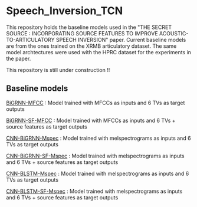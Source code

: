 # Speech_Inversion_TCN

This repository holds the baseline models used in the "THE SECRET SOURCE : INCORPORATING SOURCE FEATURES TO IMPROVE
ACOUSTIC-TO-ARTICULATORY SPEECH INVERSION"  paper. Current baseline models are from the ones trained on the XRMB articulatory dataset. The same model archtectures were used with the HPRC dataset for the experiments in the paper.

This repository is still under construction !!

## Baseline models

[BiGRNN-MFCC](model_BGRU.py) : Model trained with MFCCs as inputs and 6 TVs as target outputs

[BiGRNN-SF-MFCC](model_BGRU_ext.py) : Model trained with MFCCs as inputs and 6 TVs + source features as target outputs

[CNN-BiGRNN-Mspec](model_CNN-BiGRNN.py) : Model trained with melspectrograms as inputs and 6 TVs as target outputs

[CNN-BiGRNN-SF-Mspec](model_CNN-BiGRNN_ext.py) : Model trained with melspectrograms as inputs and 6 TVs + source features as target outputs

[CNN-BLSTM-Mspec](model_CNN-BLSTM.py) : Model trained with melspectrograms as inputs and 6 TVs as target outputs

[CNN-BLSTM-SF-Mspec](model_CNN-BLSTM_ext.py) : Model trained with melspectrograms as inputs and 6 TVs + source features as target outputs